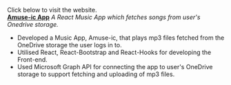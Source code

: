 Click below to visit the website. <br/>
**[Amuse-ic App](https://amuse-ic.herokuapp.com/)**
<i>A React Music App which fetches songs from user's Onedrive storage.</i>
* Developed a Music App, Amuse-ic, that plays mp3 files fetched from the OneDrive storage the user logs in to.
* Utilised React, React-Bootstrap and React-Hooks for developing the Front-end.
* Used Microsoft Graph API for connecting the app to user's OneDrive storage to support fetching and uploading of mp3 files.
